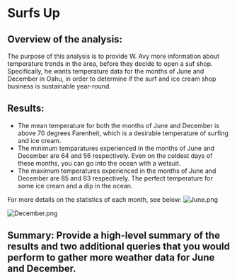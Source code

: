 # Surfs Up

## Overview of the analysis: 
The purpose of this analysis is to provide W. Avy more information about temperature trends in the area, before they decide to open a suf shop. Specifically, he wants temperature data for the months of June and December in Oahu, in order to determine if the surf and ice cream shop business is sustainable year-round.

## Results: 
- The mean temperature for both the months of June and December is above 70 degrees Farenheit, which is a desirable temperature of surfing and ice cream. 
- The minimum temparatures experienced in the months of June and December are 64 and 56 respectively. Even on the coldest days of these months, you can go into the ocean with a wetsuit. 
- The maximum temperatures experienced in the months of June and December are 85 and 83 respectively. The perfect temperature for some ice cream and a dip in the ocean. 

For more details on the statistics of each month, see below: 
![June.png](https://github.com/andreabassetti/surfs_up/blob/main/jpg/June.png)

![December.png](https://github.com/andreabassetti/surfs_up/blob/main/jpg/December.png)

## Summary: Provide a high-level summary of the results and two additional queries that you would perform to gather more weather data for June and December.
